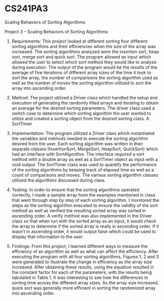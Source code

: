 # CS241PA3
Scaling Behaviors of Sorting Algorithms

Project 3 – Scaling Behaviors of Sorting Algorithms

1.	Requirements: 
This project looked at different sorting four different sorting algorithms and their efficiencies when the size of the array was increased. The sorting algorithms analyzed were the insertion sort, heap sort, merge sort and quick sort. The program allowed an input which allowed the user to select which sort method they would like to analyze during execution. The output of the program would be the results of the average of five iterations of different array sizes of the time it took to sort the array, the number of comparisons the sorting algorithm used as well as the number of moves the sorting algorithm utilized to sort the array into ascending order.

2.	Method:
	The project utilized a Driver class which handled the setup and execution of generating the randomly filled arrays and iterating to obtain an average for the desired sorting parameters. The driver class used a switch case to determine which sorting algorithm the user wanted to utilize and created a sorting object from the desired sorting class. A SortTimer

3.	Implementation:
	The program utilized a Driver class which instantiated the variables and methods needed to execute the sorting algorithm desired from the user. Each sorting algorithm was written in their separate classes (InsertionSort, MergeSort, HeapSort, QuickSort) which had an interface with SortAlgorithm. The interface required a sort method with a double array as well as a SortTimer object as input with a void output. The SortTimer class was used to quantify the performance of the sorting algorithms by keeping track of elapsed time as well as a count of comparisons and moves. The various sorting algorithm classes utilized the algorithms discussed during class.

4.	Testing:
	In order to ensure that the sorting algorithms operated correctly, I made a sample array from the examples mentioned in class that went through step by step of each sorting algorithm. I monitored the steps as the sorting algorithm executed to ensure the validity of the sort method as well as verified the resulting sorted array was sorted in ascending order. A verify method was also implemented in the Driver class so that when run with the sorted array as an input, it would check the array to determine if the sorted array is really in ascending order. If it wasn’t in ascending order, it would output false which could be used to display that information to the user. 

5.	Findings: 
	From this project, I learned different ways to measure the efficiency of an algorithm as well as what can affect the efficiency. After executing the program with all four sorting algorithms, Figures 1, 2 and 3 were generated to illustrate the change in efficiency as the array size increased. After obtaining these results, using the equation   resulted in the constant factor for each of the parameters, with the results being tabulated in Table 1. It was interesting to see how the differences in sorting time across the different array sizes. As the array size increased, quick sort was generally more efficient in sorting the randomized array into ascending order.
